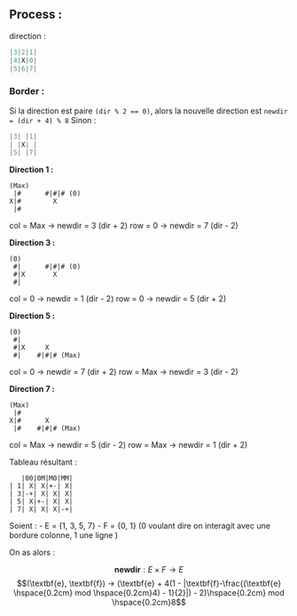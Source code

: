 ## Process :


direction :
```c
|3|2|1|
|4|X|0|
|5|6|7|
```

### Border :

Si la direction est paire `(dir % 2 == 0)`, alors la nouvelle direction est `newdir = (dir + 4) % 8`
Sinon : 
```c
|3| |1|
| |X| |
|5| |7|
```

__Direction 1 :__  
```
(Max)
 |#      #|#|# (0)
X|#        X   
 |#
```
col = Max -> newdir = 3 (dir + 2)
row = 0 -> newdir = 7 (dir - 2)

__Direction 3 :__
```
(0)
 #|      #|#|# (0)
 #|X       X
 #|
```
col = 0 -> newdir = 1 (dir - 2)
row = 0 -> newdir = 5 (dir + 2)

__Direction 5 :__
```
(0)
 #|
 #|X     X
 #|    #|#|# (Max)
```
col = 0 -> newdir = 7 (dir + 2)
row = Max -> newdir = 3 (dir - 2)

__Direction 7 :__
```
(Max)
 |#
X|#      X
 |#    #|#|# (Max)
```
col = Max -> newdir = 5 (dir - 2)
row = Max -> newdir = 1 (dir + 2)

Tableau résultant : 
```
   |00|0M|M0|MM|
| 1| X| X|+-| X|
| 3|-+| X| X| X|
| 5| X|+-| X| X|
| 7| X| X| X|-+|

```

Soient : 
	- E = {1, 3, 5, 7}
	- F = {0, 1} (0 voulant dire on interagit avec une bordure colonne, 1 une ligne )

On as alors :

$$\textbf{newdir} : E × F → E$$$$(\textbf{e}, \textbf{f}) →  (\textbf{e} + 4(1 - |\textbf{f}-\frac{(\textbf{e} \hspace{0.2cm} mod \hspace{0.2cm}4) - 1}{2}|) - 2)\hspace{0.2cm} mod \hspace{0.2cm}8$$


 